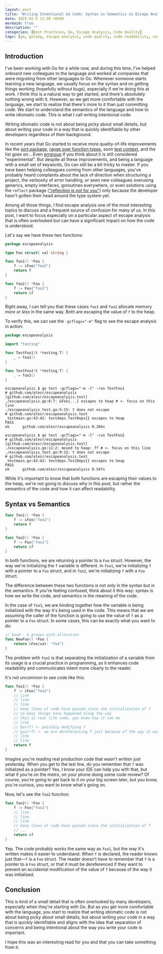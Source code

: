 ```yaml
---
layout: post
title: "Writing Intentional Go Code: Syntax vs Semantics in Escape Analysis"
date: 2025-02-5 11:30 +0300
mermaid: true
description: ""
categories: [Best Practices, Go, Escape Analysis, Code Quality]
tags: [go, golang, escape analysis, code quality, code readability, variable initialization, programming practices]
---
```


## Introduction

I've been working with Go for a while now, and during this time, I've helped onboard new colleagues to the language and worked at companies that were migrating from other languages to Go. Whenever someone starts learning a new language, we usually focus on the syntax and on getting things working (hopefully without bugs), especially if we're doing this at work. I think this is a natural way to get started, and there's absolutely nothing wrong with it. However, as we get more comfortable with the language, we start to realize that there's more to it than just committing code. We start to understand the semantics of the language and how to write idiomatic code. This is what I call writing intentional code.

Writing idiomatic code is not about being picky about small details, but about writing your code in a way that is quickly identifiable by other developers regardless of their background.

In recent years that Go started to receive more quality-of-life improvements like the [sort package](https://pkg.go.dev/sort), [range over function types](https://go.dev/blog/range-functions), soon [test context](https://pkg.go.dev/testing@master#T.Context), and the list goes on... Even [errgroup](https://pkg.go.dev/golang.org/x/sync/errgroup) if you think about it is still considered "experimental". But despite all these improvements, and being a language with a small set of keywords, Go can still be a bit tricky to master. If you have been helping colleagues coming from other languages, you've probably heard complaints about the lack of direction when structuring a project, the verbosity of error handling, or seen new colleagues overusing generics, empty interfaces, goroutines everywhere, or even solutions using the `reflect` package (["reflection is not for you"](https://youtu.be/PAAkCSZUG1c?si=O1vqib7jheETfTBO&t=922)) only because the developer hasn't gotten their head around the type system yet.

Among all those things, I find escape analysis one of the most interesting topics to discuss and a frequent source of confusion for many of us. In this post, I want to focus especially on a particular aspect of escape analysis that is often overlooked but can have a significant impact on how the code is understood.

Let's say we have these two functions:

```go
package escapeanalysis

type Foo struct{ val string }

func foo1() *Foo {
    f := &Foo{"foo2"}
    return f
}

func foo2() *Foo {
    f := Foo{"foo1"}
    return &f
}
```

Right away, I can tell you that these cases `foo1` and `foo2` allocate memory *more or less* in the same way. Both are escaping the value of `f` to the heap.

To verify this, we can use the `-gcflags="-m"` flag to see the escape analysis in action:

```go
package escapeanalysis

import "testing"

func TestFoo1(t *testing.T) {
	_ = foo1()
}

func TestFoo2(t *testing.T) {
	_ = foo2()
}
```

```shell
escapeanalysis ❱ go test -gcflags="-m -l" -run TestFoo1
# github.com/alesr/escapeanalysis [github.com/alesr/escapeanalysis.test]
./escapeanalysis.go:6:7: &Foo{...} escapes to heap # <- focus on this line
./escapeanalysis_test.go:5:15: t does not escape
# github.com/alesr/escapeanalysis.test
_testmain.go:43:42: testdeps.TestDeps{} escapes to heap
PASS
ok      github.com/alesr/escapeanalysis 0.204s
```

```shell
escapeanalysis ❱ go test -gcflags="-m -l" -run TestFoo2
# github.com/alesr/escapeanalysis [github.com/alesr/escapeanalysis.test]
./escapeanalysis.go:11:2: moved to heap: ff # <- focus on this line
./escapeanalysis_test.go:9:15: t does not escape
# github.com/alesr/escapeanalysis.test
_testmain.go:43:42: testdeps.TestDeps{} escapes to heap
PASS
ok      github.com/alesr/escapeanalysis 0.547s
```

While it's important to know that both functions are escaping their values to the heap, we're not going to discuss why in this post, but rather the semantics of the code and how it can affect readability.

## Syntax vs Semantics

```go
func foo1() *Foo {
    f := &Foo{"foo2"}
    return f
}

func foo2() *Foo {
    f := Foo{"foo1"}
    return &f
}
```

In both functions, we are returning a pointer to a `Foo` struct. However, the way we're initializing the `f` variable is different. In `foo1`, we're initializing `f` with a pointer to a `Foo` struct, and in `foo2`, we're initializing `f` with a `Foo` struct.

The difference between these two functions is not only in the syntax but in the semantics. If you're feeling confused, think about it this way: syntax is how we write the code, and semantics is the meaning of the code.

In the case of `foo1`, we are binding together how the variable is being initialized with the way it's being used in the code. This means that we are assuming the caller of the function is going to use the value of `f` as a pointer to a `Foo` struct. In some cases, this can be exactly what you want to do:

```go
// Good - & groups with allocation
func NewFoo() *Foo {
    return &Foo{val: "foo"}
}
```

The problem with `foo1` is that separating the initialization of a variable from its usage is a crucial practice in programming, as it enhances code readability and communicates intent more clearly to the reader.

It's not uncommon to see code like this:

```go
func foo1() *Foo {
    f := &Foo{"foo1"}
    // line
    // line
    // line
    // many lines of code have passed since the initialization of f
    // so many things have happened along the way
    // this is real life code, you know how it can be
    // line
    // bar(f) <- possibly modifying f
    // quz(*f) <- we are dereferencing f just because of the way it was initialized
    // line
    // line
    return f
}
```

Imagine you're reading real production code that wasn't written just yesterday. When you get to the last line, do you remember that `f` was initialized as a pointer? Yes, I know your IDE can help you with that, but what if you're on the metro, on your phone doing some code review? Of course, you're going to get back to it on your big screen later, but you know, you're curious, you want to know what's going on.

Now, let's see the `foo2` function:

```go
func foo2() *Foo {
    f := Foo{"foo1"}
    // line
    // line
    // line
    // many lines of code have passed since the initialization of f
    // ...
    return &f
}
```

Yep. The code probably works the same way as `foo1`, but the way it's written makes it easier to understand. When `f` is declared, the reader knows just that—`f` is a `Foo` struct. The reader doesn't have to remember that `f` is a pointer to a `Foo` struct, or that it must be dereferenced if they want to prevent an accidental modification of the value of `f` because of the way it was initialized.

## Conclusion

This is kind of a small detail that is often overlooked by many developers, especially when they're starting with Go. But as you get more comfortable with the language, you start to realize that writing idiomatic code is not about being picky about small details, but about writing your code in a way that is quickly identifiable and aligns with the idea that separation of concerns and being intentional about the way you write your code is important.

I hope this was an interesting read for you and that you can take something from it.
